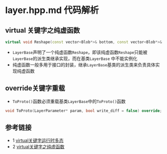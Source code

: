 # layer.hpp.md 代码解析

## virtual 关键字之纯虚函数
```c++
virtual void Reshape(const vector<Blob*>& bottom, const vector<Blob*>& top) = 0;
```
* `LayerBase`声明了一个纯虚函数`Reshape`，即该纯虚函数`Reshape`只能被`LayerBase`的派生类继承实现，而在基类`LayerBase`
中不能实例化
* 纯虚函数一般多用于接口的封装，继承`LayerBase`基类的派生类来负责具体实现纯虚函数

## override关键字重载
* `ToProto()`函数必须重载基类`LayerBase`中的`ToProto()`函数
```c++
void ToProto(LayerParameter* param, bool write_diff = false) override;
```

## 参考链接
* 1 [virtual关键字运行时多态](https://www.geeksforgeeks.org/virtual-function-cpp/)
* 2 [virtual关键字之纯虚函数](https://www.tutorialspoint.com/pure-virtual-functions-and-abstract-classes-in-cplusplus)
